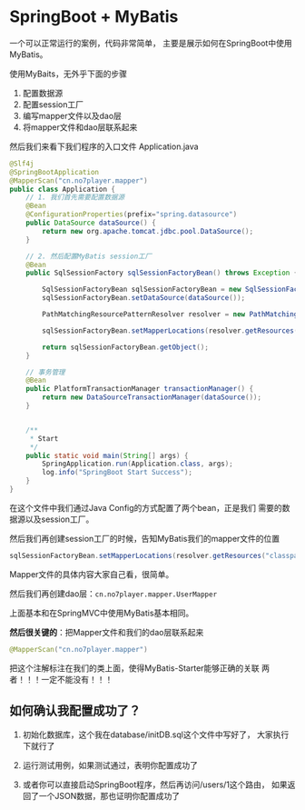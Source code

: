 # SpringBoot + MyBatis
一个可以正常运行的案例，代码非常简单，
主要是展示如何在SpringBoot中使用MyBatis。

使用MyBaits，无外乎下面的步骤
1. 配置数据源
2. 配置session工厂
3. 编写mapper文件以及dao层
4. 将mapper文件和dao层联系起来

然后我们来看下我们程序的入口文件 Application.java
```java
@Slf4j
@SpringBootApplication
@MapperScan("cn.no7player.mapper")
public class Application {
    // 1. 我们首先需要配置数据源
    @Bean
    @ConfigurationProperties(prefix="spring.datasource")
    public DataSource dataSource() {
        return new org.apache.tomcat.jdbc.pool.DataSource();
    }

    // 2. 然后配置MyBatis session工厂
    @Bean
    public SqlSessionFactory sqlSessionFactoryBean() throws Exception {

        SqlSessionFactoryBean sqlSessionFactoryBean = new SqlSessionFactoryBean();
        sqlSessionFactoryBean.setDataSource(dataSource());

        PathMatchingResourcePatternResolver resolver = new PathMatchingResourcePatternResolver();

        sqlSessionFactoryBean.setMapperLocations(resolver.getResources("classpath:/mybatis/*.xml"));

        return sqlSessionFactoryBean.getObject();
    }

    // 事务管理
    @Bean
    public PlatformTransactionManager transactionManager() {
        return new DataSourceTransactionManager(dataSource());
    }


    /**
     * Start
     */
    public static void main(String[] args) {
        SpringApplication.run(Application.class, args);
        log.info("SpringBoot Start Success");
    }
}
```
在这个文件中我们通过Java Config的方式配置了两个bean，正是我们
需要的数据源以及session工厂。

然后我们再创建session工厂的时候，告知MyBatis我们的mapper文件的位置
```java
sqlSessionFactoryBean.setMapperLocations(resolver.getResources("classpath:/mybatis/*.xml"));
```
Mapper文件的具体内容大家自己看，很简单。

然后我们再创建dao层：`cn.no7player.mapper.UserMapper`

上面基本和在SpringMVC中使用MyBatis基本相同。

**然后很关键的**：把Mapper文件和我们的dao层联系起来

```java
@MapperScan("cn.no7player.mapper")
```
把这个注解标注在我们的类上面，使得MyBatis-Starter能够正确的关联
两者！！！一定不能没有！！！


## 如何确认我配置成功了？

1. 初始化数据库，这个我在database/initDB.sql这个文件中写好了，
   大家执行下就行了
   
2. 运行测试用例，如果测试通过，表明你配置成功了

3. 或者你可以直接启动SpringBoot程序，然后再访问/users/1这个路由，
   如果返回了一个JSON数据，那也证明你配置成功了


